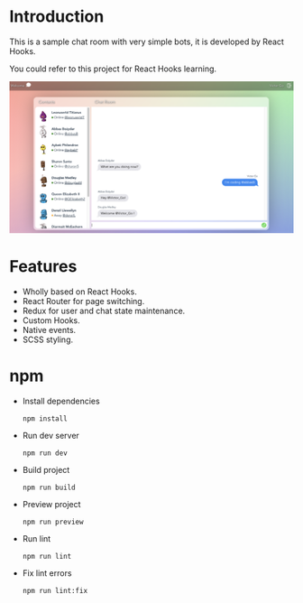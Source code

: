 # Introduction
This is a sample chat room with very simple bots, it is developed by React Hooks. 

You could refer to this project for React Hooks learning.

![screenshot](./screenshot.png)

# Features
- Wholly based on React Hooks.
- React Router for page switching.
- Redux for user and chat state maintenance.
- Custom Hooks.
- Native events.
- SCSS styling.

# npm
- Install dependencies
  ```
  npm install
  ```
- Run dev server
  ```
  npm run dev
  ```
- Build project
  ```
  npm run build
  ```
- Preview project
  ```
  npm run preview
  ```
- Run lint
  ```
  npm run lint
  ```
- Fix lint errors
  ```
  npm run lint:fix
  ```
